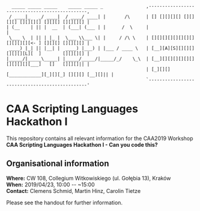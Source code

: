 ```
  _____ _____ _____    _____ _____ _                ,-----------------------------------------------,
 / ____|_   _/ ____|  / ____/ ____| |       /\      | [] [][][][] [][][][] [][][][] [][][] [][][][] |
| (__    | || |  __  | (___| (___ | |      /  \     |                                               |
 \___ \  | || | |_ |  \___ \\___ \| |     / /\ \    | [][][][][][][][][][][][][<- ] [][][] [][][][] |
 ____) |_| || |__| |  ____) |___) | |___ / ____ \   | [__][A][S][][][][][][][L][  ]        [][][][] |
|_____/|_____\_____| |_____/_____/|_____/_/    \_\  | [__][][][][][][][][][][][___]   []   [][][]|| |
                                                    | [_][][][____________][_][][_] [][][] [__][]|| |
                                                    `-----------------------------------------------'
```

# CAA Scripting Languages Hackathon I

This repository contains all relevant information for the CAA2019 Workshop **CAA Scripting Languages Hackathon I - Can you code this?**

## Organisational information

**Where:** CW 108, Collegium Witkowiskiego (ul. Gołębia 13), Kraków  
**When:** 2019/04/23, 10:00 -- ~15:00  
**Contact:** Clemens Schmid, Martin Hinz, Carolin Tietze  

Please see the handout for further information.
